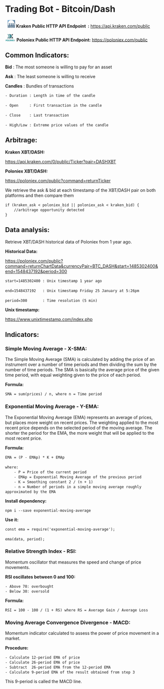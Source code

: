 # Trading Bot - Bitcoin/Dash


<div>
    &nbsp
    <img src="image\kraken.jpg" alt="kraken-logo" width="24"/>
    <b>Kraken Public HTTP API Endpoint&nbsp&nbsp:</b>
    <a href="https://api.kraken.com/public"> https://api.kraken.com/public
    </a>
    <br/><br/>
</div>

<div>
    <img src="image\poloniex.jpg" alt="poloniex-logo" width="33"/>
    <b>Poloniex Public HTTP API Endpoint:</b>
    <a href="https://api.kraken.com/public"> https://poloniex.com/public
    </a>
    <br/>
</div>


## Common Indicators:

**Bid** : The most someone is willing to pay for an asset

**Ask** : The least someone is willing to receive

**Candles** : Bundles of transactions

    - Duration : Length in time of the candle

    - Open     : First transaction in the candle

    - Close    : Last transaction

    - High/Low : Extreme price values of the candle

## Arbitrage:

**Kraken XBT/DASH:**

https://api.kraken.com/0/public/Ticker?pair=DASHXBT

**Poloniex XBT/DASH:**

https://poloniex.com/public?command=returnTicker

We retrieve the ask & bid at each timestamp of the XBT/DASH pair on both platforms and then compare them

    if (kraken_ask < poloniex_bid || poloniex_ask < kraken_bid) {
        //arbitrage opportunity detected
    }

## Data analysis:

Retrieve XBT/DASH historical data of Poloniex from 1 year ago.

**Historical Data:**

https://poloniex.com/public?command=returnChartData&currencyPair=BTC_DASH&start=1485302400&end=1548437192&period=300

    start=1485302400 : Unix timestamp 1 year ago

    end=1548437192   : Unix timestamp Friday 25 January at 5:26pm

    period=300       : Time resolution (5 min)

**Unix timestamp:**

https://www.unixtimestamp.com/index.php

## Indicators:

### Simple Moving Average - X-SMA:

The Simple Moving Average (SMA) is calculated by adding the price of an instrument over a number of time periods and then dividing the sum by the number of time periods. The SMA is basically the average price of the given time period, with equal weighting given to the price of each period.

**Formula:**

    SMA = sum(prices) / n, where n = Time period

### Exponential Moving Average - Y-EMA:

The Exponential Moving Average (EMA) represents an average of prices, but places more weight on recent prices. The weighting applied to the most recent price depends on the selected period of the moving average. The shorter the period for the EMA, the more weight that will be applied to the most recent price.

**Formula:**

    EMA = (P - EMAp) * K + EMAp

    where:
        - P = Price of the current period
        - EMAp = Exponential Moving Average of the previous period
        - K = Smoothing constant 2 / (n + 1)
        - n = Number of periods in a simple moving average roughly approximated by the EMA

**Install dependency:**

    npm i --save exponential-moving-average

**Use it:**

    const ema = require('exponential-moving-average');

    ema(data, period);

### Relative Strength Index - RSI:

Momentum oscillator that measures the speed and change of price movements.

**RSI oscillates between 0 and 100:**

    - Above 70: overbought
    - Below 30: oversold

**Formula:**

    RSI = 100 - 100 / (1 + RS) where RS = Average Gain / Average Loss

### Moving Average Convergence Divergence - MACD:

Momentum indicator calculated to assess the power of price movement in a market.

**Procedure:**

    - Calculate 12-period EMA of price
    - Calculate 26-period EMA of price
    - Subtract  26-period EMA from the 12-period EMA
    - Calculate 9-period EMA of the result obtained from step 3

This 9-period is called the MACD line.
